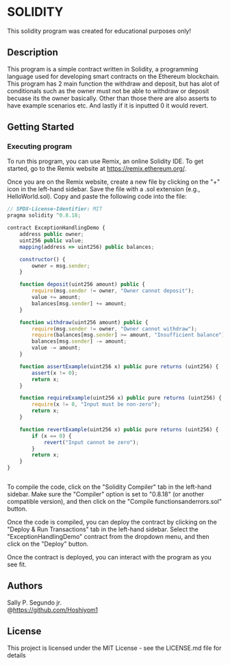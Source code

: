 # SOLIDITY

This solidity program was created for educational purposes only!

## Description

This program is a simple contract written in Solidity, a programming language used for developing smart contracts on the Ethereum blockchain. This program has 2 main function the withdraw and deposit, but has alot of conditionals such as the owner must not be able to withdraw or deposit becuase its the owner basically. Other than those there are also asserts to have example scenarios etc. And lastly if it is inputted 0 it would revert.

## Getting Started

### Executing program

To run this program, you can use Remix, an online Solidity IDE. To get started, go to the Remix website at https://remix.ethereum.org/.

Once you are on the Remix website, create a new file by clicking on the "+" icon in the left-hand sidebar. Save the file with a .sol extension (e.g., HelloWorld.sol). Copy and paste the following code into the file:

```javascript
// SPDX-License-Identifier: MIT
pragma solidity ^0.8.18;

contract ExceptionHandlingDemo {
    address public owner;
    uint256 public value;
    mapping(address => uint256) public balances;

    constructor() {
        owner = msg.sender;
    }

    function deposit(uint256 amount) public {
        require(msg.sender != owner, "Owner cannot deposit");
        value += amount;
        balances[msg.sender] += amount;
    }

    function withdraw(uint256 amount) public {
        require(msg.sender != owner, "Owner cannot withdraw");
        require(balances[msg.sender] >= amount, "Insufficient balance");
        balances[msg.sender] -= amount;
        value -= amount;
    }

    function assertExample(uint256 x) public pure returns (uint256) {
        assert(x != 0);
        return x;
    }

    function requireExample(uint256 x) public pure returns (uint256) {
        require(x != 0, "Input must be non-zero");
        return x;
    }

    function revertExample(uint256 x) public pure returns (uint256) {
        if (x == 0) {
            revert("Input cannot be zero");
        }
        return x;
    }
}



```

To compile the code, click on the "Solidity Compiler" tab in the left-hand sidebar. Make sure the "Compiler" option is set to "0.8.18" (or another compatible version), and then click on the "Compile functionsanderrors.sol" button.

Once the code is compiled, you can deploy the contract by clicking on the "Deploy & Run Transactions" tab in the left-hand sidebar. Select the "ExceptionHandlingDemo" contract from the dropdown menu, and then click on the "Deploy" button.

Once the contract is deployed, you can interact with the program as you see fit.

## Authors

Sally P. Segundo jr.   
@https://github.com/Hoshiyom1


## License

This project is licensed under the MIT License - see the LICENSE.md file for details
